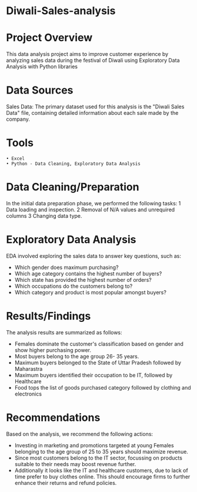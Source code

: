 
# Diwali-Sales-analysis
# Project Overview
This data analysis project aims to improve customer experience by analyzing sales data during the festival of Diwali using Exploratory Data Analysis with Python libraries


# Data Sources
Sales Data: The primary dataset used for this analysis is the "Diwali Sales Data" file, containing detailed information about each sale made by the company.

# Tools
	• Excel 
	• Python - Data Cleaning, Exploratory Data Analysis

# Data Cleaning/Preparation
In the initial data preparation phase, we performed the following tasks:
	1 Data loading and inspection.
	2 Removal of N/A values and unrequired columns 
  3 Changing data type.
  
 
# Exploratory Data Analysis
EDA involved exploring the sales data to answer key questions, such as:
* Which gender does maximum purchasing?
* Which age category contains the highest number of buyers?
* Which state has provided the highest number of orders?
* Which occupations do the customers belong to?
* Which category and product is most popular amongst buyers?

# Results/Findings
The analysis results are summarized as follows:
* Females dominate the customer's classification based on gender and show higher purchasing power.
* Most buyers belong to the age group 26- 35 years.
* Maximum buyers belonged to the State of Uttar Pradesh followed by Maharastra 
* Maximum buyers identified their occupation to be IT, followed by Healthcare 
* Food tops the list of goods purchased category followed by clothing and electronics
	 
# Recommendations
Based on the analysis, we recommend the following actions:
* Investing in marketing and promotions targeted at young Females belonging to the age group of 25 to 35 years should maximize revenue.
* Since most customers belong to the IT sector, focussing on products suitable to their needs may boost revenue further.
* Additionally it looks like the IT  and healthcare customers, due to lack of time prefer to buy clothes online. This should encourage firms to further enhance their returns and refund policies. 
